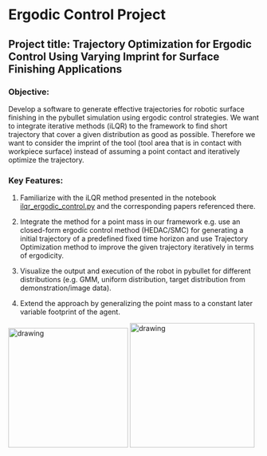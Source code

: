 # Ergodic Control Project

## Project title: Trajectory Optimization for Ergodic Control Using Varying Imprint for Surface Finishing Applications


### Objective: 
Develop a software to generate effective trajectories for robotic surface finishing in the pybullet simulation using ergodic control strategies. We want to integrate iterative methods (iLQR) to the framework to find short trajectory that cover a given distribution as good as possible. Therefore we want to consider the imprint of the tool (tool area that is in contact with workpiece surface) instead of assuming a point contact and iteratively optimize the trajectory.

### Key Features:

1. Familiarize with the iLQR method presented in the notebook [ilqr_ergodic_control.py](https://colab.research.google.com/github/MurpheyLab/ergodic-control-sandbox/blob/main/notebooks/ilqr_ergodic_control.ipynb#scrollTo=GpWFZQoi01c_) and the corresponding papers referenced there.

2. Integrate the method for a point mass in our framework e.g. use an closed-form ergodic control method (HEDAC/SMC) for generating a initial trajectory of a predefined fixed time horizon and use Trajectory Optimization method to improve the given trajectory iteratively in terms of ergodicity.

3. Visualize the output and execution of the robot in pybullet for different distributions (e.g. GMM, uniform distribution, target distribution from demonstration/image data).

4. Extend the approach by generalizing the point mass to a constant later variable footprint of the agent.

<img src="https://rmc-github.robotic.dlr.de/interactive-skill-learning/ws24-practical-learning-robotic-skills/blob/main/code/ergodic_control/gifs/smc_ergodic_control.gif" alt="drawing" width="240"/>
<img src="https://rmc-github.robotic.dlr.de/interactive-skill-learning/ws24-practical-learning-robotic-skills/blob/main/code/ergodic_control/gifs/ilqr_iters.gif" alt="drawing" width="250"/>
